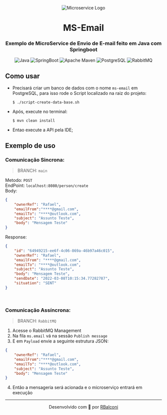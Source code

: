 <div align="center">
  <img src="https://user-images.githubusercontent.com/18688446/157254728-e1cc5ab0-7b04-4791-899f-cd86c89257dd.png" alt="Microservice Logo" /> 
  <br/> 
  <h1>MS-Email</h1>
  <h3>Exemplo de MicroService de Envio de E-mail feito em Java com Springboot</h3>
</div>

<p align="center">
    <img src="https://img.shields.io/static/v1?label=Java&message=11&color=DC143C&style=flat-square&logo=Java" alt="Java" />
    <img src="https://img.shields.io/static/v1?label=SpringBoot&message=2.6.4&color=7CFC00&style=flat-square&logo=SpringBoot" alt="SpringBoot" />
    <img src="https://img.shields.io/static/v1?label=Apache Maven&message=3.6.3&color=DC143C&style=flat-square&logo=Apache Maven" alt="Apache Maven" />
    <img src="https://img.shields.io/static/v1?label=PostgreSQL&message=14.2&color=1E90FF&style=flat-square&logo=PostgreSQL&logoColor=1E90FF" alt="PostgreSQL" />
    <img src="https://img.shields.io/static/v1?label=RabbitMQ&message=3.8.5&color=ffae00&style=flat-square&logo=RabbitMQ" alt="RabbitMQ" />

</p>

## Como usar
- Precisará criar um banco de dados com o nome `ms-email` em PostgreSQL, para isso rode o Script localizado na raiz do projeto:
  ```
  $ ./script-create-data-base.sh
  ```

- Após, execute no terminal:
  ```
  $ mvn clean install
  ```

- Entao execute a API pela IDE;

## Exemplo de uso
### Comunicação Sincrona:

> BRANCH: ``main``

Metodo: ```POST``` </br>
EndPoint: ```localhost:8080/person/create``` </br>
Body:
```json
{
    "ownerRef": "Rafael",
    "emailFrom":"****@gmail.com",
    "emailTo": "****@outlook.com",
    "subject": "Assunto Teste",
    "body": "Mensagem Teste"
}
```
Response:
```json
{
    "id": "64949215-ee6f-4c06-869a-46b97a46c015",
    "ownerRef": "Rafael",
    "emailFrom": "****@gmail.com",
    "emailTo": "****@outlook.com",
    "subject": "Assunto Teste",
    "body": "Mensagem Teste",
    "sendDate": "2022-03-08T10:15:34.77282787",
    "situation": "SENT"
}
```
</br>

### Comunicação Assíncrona:

> BRANCH: ``RabbitMQ``

1. Acesse o RabbitMQ Management </br>
2. Na fila ``ms.email`` vá na sessão ``Publish message`` </br>
3. E em ``Payload`` envie a seguinte estrutura JSON: </br>
```json
{
    "ownerRef": "Rafael",
    "emailFrom":"****@gmail.com",
    "emailTo": "****@outlook.com",
    "subject": "Assunto Teste",
    "body": "Mensagem Teste"
}
```
4. Então a mensageria será acionada e o microserviço entrará em execução

---
<p align="center">
  Desenvolvido com 💜 por <a href="https://www.linkedin.com/in/rafael-balconi/">RBalconi</a>
</p>
